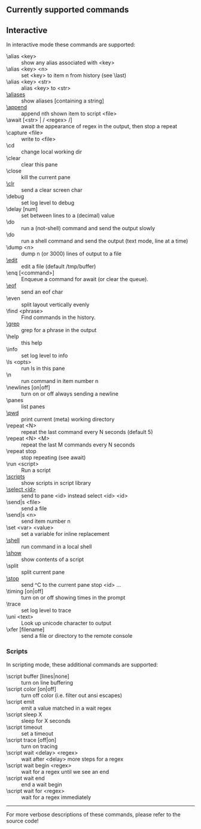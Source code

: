 <h2>Currently supported commands</h2>

<h2>Interactive</h2>

In interactive mode these commands are supported:

<dl>
<dt>\alias &lt;key&gt;</dt>
<dd>show any alias associated with &lt;key&gt;</dd>
<dt>\alias &lt;key&gt; &lt;n&gt;</dt>
<dd>set &lt;key&gt; to item n from history (see \last)</dd>
<dt>\alias &lt;key&gt; &lt;str&gt;</dt>
<dd>alias &lt;key&gt; to &lt;str&gt;</dd>
<dt><a href="https://github.com/bduggan/tmeta/blob/master/lib/commander.pm6#L37">\aliases</a></dt>
<dd>show aliases [containing a string]</dd>
<dt><a href="https://github.com/bduggan/tmeta/blob/master/lib/commander.pm6#L12">\append</a></dt>
<dd>append nth shown item to script &lt;file&gt;</dd>
<dt>\await [&lt;str&gt; | / &lt;regex&gt; /]</dt>
<dd>await the appearance of regex in the output, then stop a repeat</dd>
<dt>\capture &lt;file&gt;</dt>
<dd>write to &lt;file&gt;</dd>
<dt>\cd</dt>
<dd>change local working dir</dd>
<dt>\clear</dt>
<dd>clear this pane</dd>
<dt>\close</dt>
<dd>kill the current pane</dd>
<dt><a href="https://github.com/bduggan/tmeta/blob/master/lib/commander/shellish.pm6#L35">\clr</a></dt>
<dd>send a clear screen char</dd>
<dt>\debug</dt>
<dd>set log level to debug</dd>
<dt>\delay [num]</dt>
<dd>set between lines to a (decimal) value</dd>
<dt>\do</dt>
<dd>run a (not-shell) command and send the output slowly</dd>
<dt>\do</dt>
<dd>run a shell command and send the output (text mode, line at a time)</dd>
<dt>\dump &lt;n&gt;</dt>
<dd>dump n (or 3000) lines of output to a file</dd>
<dt><a href="https://github.com/bduggan/tmeta/blob/master/lib/commander.pm6#L30">\edit</a></dt>
<dd>edit a file (default /tmp/buffer)</dd>
<dt>\enq [&lt;command&gt;]</dt>
<dd>Enqueue a command for await (or clear the queue).</dd>
<dt><a href="https://github.com/bduggan/tmeta/blob/master/lib/commander/shellish.pm6#L30">\eof</a></dt>
<dd>send an eof char</dd>
<dt>\even</dt>
<dd>split layout vertically evenly</dd>
<dt>\find &lt;phrase&gt;</dt>
<dd>Find commands in the history.</dd>
<dt><a href="https://github.com/bduggan/tmeta/blob/master/lib/commander/shellish.pm6#L22">\grep</a></dt>
<dd>grep for a phrase in the output</dd>
<dt>\help</dt>
<dd>this help</dd>
<dt>\info</dt>
<dd>set log level to info</dd>
<dt>\ls &lt;opts&gt;</dt>
<dd>run ls in this pane</dd>
<dt>\n</dt>
<dd>run command in item number n</dd>
<dt>\newlines [on|off]</dt>
<dd>turn on or off always sending a newline</dd>
<dt>\panes</dt>
<dd>list panes</dd>
<dt><a href="https://github.com/bduggan/tmeta/blob/master/lib/commander/shellish.pm6#L17">\pwd</a></dt>
<dd>print current (meta) working directory</dd>
<dt>\repeat &lt;N&gt;</dt>
<dd>repeat the last command every N seconds (default 5)</dd>
<dt>\repeat &lt;N&gt; &lt;M&gt;</dt>
<dd>repeat the last M commands every N seconds</dd>
<dt>\repeat stop</dt>
<dd>stop repeating (see await)</dd>
<dt>\run &lt;script&gt;</dt>
<dd>Run a script</dd>
<dt><a href="https://github.com/bduggan/tmeta/blob/master/lib/commander.pm6#L25">\scripts</a></dt>
<dd>show scripts in script library</dd>
<dt><a href="https://github.com/bduggan/tmeta/blob/master/lib/commands.pm6#L211">\select &lt;id&gt;</a></dt>
<dd>send to pane &lt;id&gt; instead select &lt;id&gt; &lt;id&gt;</dd>
<dt>\send|s &lt;file&gt;</dt>
<dd>send a file</dd>
<dt>\send|s &lt;n&gt;</dt>
<dd>send item number n</dd>
<dt>\set &lt;var&gt; &lt;value&gt;</dt>
<dd>set a variable for inline replacement</dd>
<dt><a href="https://github.com/bduggan/tmeta/blob/master/lib/commander/shellish.pm6#L9">\shell</a></dt>
<dd>run command in a local shell</dd>
<dt><a href="https://github.com/bduggan/tmeta/blob/master/lib/commander.pm6#L17">\show</a></dt>
<dd>show contents of a script</dd>
<dt>\split</dt>
<dd>split current pane</dd>
<dt><a href="https://github.com/bduggan/tmeta/blob/master/lib/commands.pm6#L171">\stop</a></dt>
<dd>send ^C to the current pane stop &lt;id&gt; ...</dd>
<dt>\timing [on|off]</dt>
<dd>turn on or off showing times in the prompt</dd>
<dt>\trace</dt>
<dd>set log level to trace</dd>
<dt>\uni &lt;text&gt;</dt>
<dd>Look up unicode character to output</dd>
<dt>\xfer [filename]</dt>
<dd>send a file or directory to the remote console</dd>
</dl>
<h3>Scripts</h3>

In scripting mode, these additional commands are supported:

<dl>
<dt>\script buffer [lines|none]</dt>
<dd>turn on line buffering</dd>
<dt>\script color [on|off]</dt>
<dd>turn off color (i.e. filter out ansi escapes)</dd>
<dt>\script emit</dt>
<dd>emit a value matched in a wait regex</dd>
<dt>\script sleep X</dt>
<dd>sleep for X seconds</dd>
<dt>\script timeout</dt>
<dd>set a timeout</dd>
<dt>\script trace [off|on]</dt>
<dd>turn on tracing</dd>
<dt>\script wait &lt;delay&gt; &lt;regex&gt;</dt>
<dd>wait after &lt;delay&gt; more steps for a regex</dd>
<dt>\script wait begin &lt;regex&gt;</dt>
<dd>wait for a regex until we see an end</dd>
<dt>\script wait end</dt>
<dd>end a wait begin</dd>
<dt>\script wait for &lt;regex&gt;</dt>
<dd>wait for a regex immediately</dd>
</dl>

<hr>

For more verbose descriptions of these commands, please refer to the source code!
